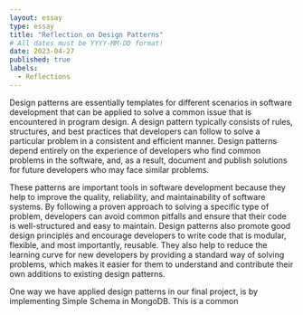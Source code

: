 ```yaml
---
layout: essay
type: essay
title: "Reflection on Design Patterns"
# All dates must be YYYY-MM-DD format!
date: 2023-04-27
published: true
labels:
  - Reflections
---
```


Design patterns are essentially templates for different scenarios in software development that can be applied to solve a common issue that is encountered in program design. A design pattern typically consists of rules, structures, and best practices that developers can follow to solve a particular problem in a consistent and efficient manner. Design patterns depend entirely on the experience of developers who find common problems in the software, and, as a result, document and publish solutions for future developers who may face similar problems.

These patterns are important tools in software development because they help to improve the quality, reliability, and maintainability of software systems. By following a proven approach to solving a specific type of problem, developers can avoid common pitfalls and ensure that their code is well-structured and easy to maintain. Design patterns also promote good design principles and encourage developers to write code that is modular, flexible, and most importantly, reusable. They also help to reduce the learning curve for new developers by providing a standard way of solving problems, which makes it easier for them to understand and contribute their own additions to existing design patterns.

One way we have applied design patterns in our final project, is by implementing Simple Schema in MongoDB. This is a common 
